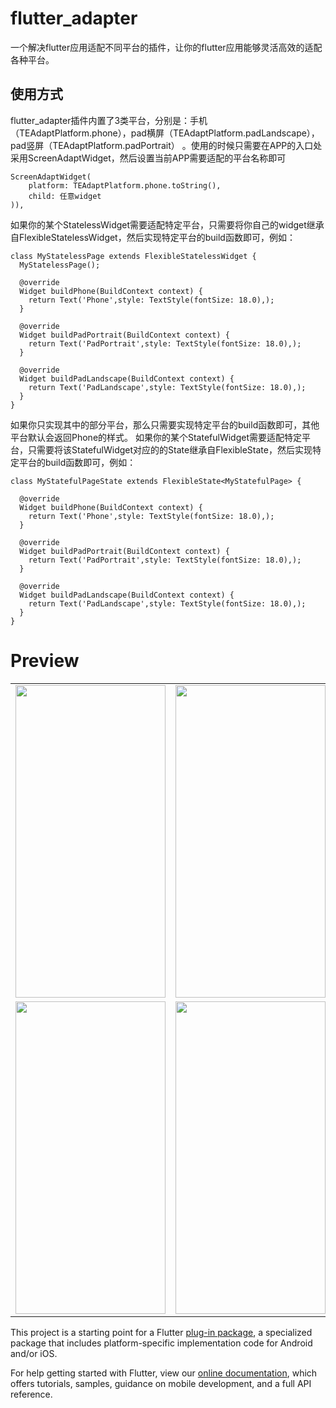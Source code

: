 # flutter_adapter

一个解决flutter应用适配不同平台的插件，让你的flutter应用能够灵活高效的适配各种平台。

## 使用方式

flutter_adapter插件内置了3类平台，分别是：手机（TEAdaptPlatform.phone），pad横屏（TEAdaptPlatform.padLandscape），pad竖屏（TEAdaptPlatform.padPortrait）
。使用的时候只需要在APP的入口处采用ScreenAdaptWidget，然后设置当前APP需要适配的平台名称即可
```
ScreenAdaptWidget(
    platform: TEAdaptPlatform.phone.toString(),
    child: 任意widget
)),
```
如果你的某个StatelessWidget需要适配特定平台，只需要将你自己的widget继承自FlexibleStatelessWidget，然后实现特定平台的build函数即可，例如：
```
class MyStatelessPage extends FlexibleStatelessWidget {
  MyStatelessPage();

  @override
  Widget buildPhone(BuildContext context) {
    return Text('Phone',style: TextStyle(fontSize: 18.0),);
  }

  @override
  Widget buildPadPortrait(BuildContext context) {
    return Text('PadPortrait',style: TextStyle(fontSize: 18.0),);
  }

  @override
  Widget buildPadLandscape(BuildContext context) {
    return Text('PadLandscape',style: TextStyle(fontSize: 18.0),);
  }
}
```
如果你只实现其中的部分平台，那么只需要实现特定平台的build函数即可，其他平台默认会返回Phone的样式。
如果你的某个StatefulWidget需要适配特定平台，只需要将该StatefulWidget对应的的State继承自FlexibleState，然后实现特定平台的build函数即可，例如：
```
class MyStatefulPageState extends FlexibleState<MyStatefulPage> {

  @override
  Widget buildPhone(BuildContext context) {
    return Text('Phone',style: TextStyle(fontSize: 18.0),);
  }

  @override
  Widget buildPadPortrait(BuildContext context) {
    return Text('PadPortrait',style: TextStyle(fontSize: 18.0),);
  }

  @override
  Widget buildPadLandscape(BuildContext context) {
    return Text('PadLandscape',style: TextStyle(fontSize: 18.0),);
  }
}
```

# Preview

<table>
<tr>
<td><img src="https://raw.githubusercontent.com/buaashuai/flutter_adapter/master/preview/phone.gif" width = "240" height = "500" /></td>
<td><img src="https://raw.githubusercontent.com/buaashuai/flutter_adapter/master/preview/PadLandscape.gif" width = "240" height = "500" /></td>
</tr>
<tr>
<td><img src="https://raw.githubusercontent.com/buaashuai/flutter_adapter/master/preview/PadPortrait.gif" width = "240" height = "500" /></td>
<td><img src="https://raw.githubusercontent.com/buaashuai/flutter_adapter/master/preview/NewPlatform.gif" width = "240" height = "500" /></td>
</tr>
</table>


This project is a starting point for a Flutter
[plug-in package](https://flutter.dev/developing-packages/),
a specialized package that includes platform-specific implementation code for
Android and/or iOS.

For help getting started with Flutter, view our 
[online documentation](https://flutter.dev/docs), which offers tutorials, 
samples, guidance on mobile development, and a full API reference.
    